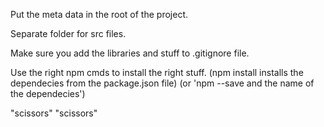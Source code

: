 Put the meta data in the root of the project.

Separate folder for src files.

Make sure you add the libraries and stuff to .gitignore file.

Use the right npm cmds to install the right stuff.
(npm install installs the dependecies from the package.json file)
(or 'npm --save and the name of the dependecies')

"scissors" 
"scissors" 
